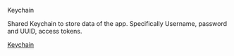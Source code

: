 Keychain 

Shared Keychain to store data of the app. Specifically Username, password and UUID, access tokens.

[Keychain](https://www.iosapptemplates.com/blog/ios-programming/keychain-swift-ios)

